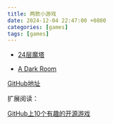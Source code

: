 ```yaml
---
title: 两款小游戏
date: 2024-12-04 22:47:00 +0800
categories: [games]
tags: [games]
---
```


- [24层魔塔](https://qing.su/games/mota/)

- [A Dark Room](https://adarkroom.doublespeakgames.com/?lang=zh_cn)

[GitHub地址](https://github.com/doublespeakgames/adarkroom)



扩展阅读：

[GitHub上10个有趣的开源游戏](https://www.cnblogs.com/xiami303/p/16698751.html)
